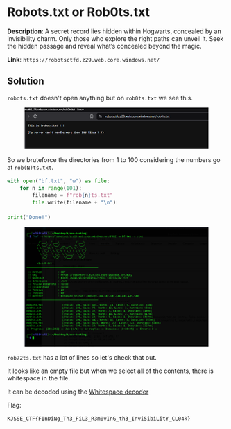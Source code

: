 # Robots.txt or Rob0ts.txt

**Description**: A secret record lies hidden within Hogwarts, concealed by an invisibility charm. Only those who explore the right paths can unveil it. Seek the hidden passage and reveal what’s concealed beyond the magic.

**Link**: `https://robotsctfd.z29.web.core.windows.net/`

## Solution

`robots.txt` doesn't open anything but on `rob0ts.txt` we see this.

<figure><img src="./imgs/open.png"></figure>

So we bruteforce the directories from 1 to 100 considering the numbers go at `rob(N)ts.txt`.

```python
with open("bf.txt", "w") as file:
    for n in range(101):
        filename = f"rob{n}ts.txt"
        file.write(filename + "\n")  

print("Done!")
```

<figure><img src="./imgs/fuzz.png"></figure>

`rob72ts.txt` has a lot of lines so let's check that out.

It looks like an empty file but when we select all of the contents, there is whitespace in the file.<br>

It can be decoded using the [Whitespace decoder](https://www.dcode.fr/whitespace-language)


Flag:
```
KJSSE_CTF{FInDiNg_Th3_FiL3_R3m0vInG_th3_Invi5ibiLitY_CL04k}
```